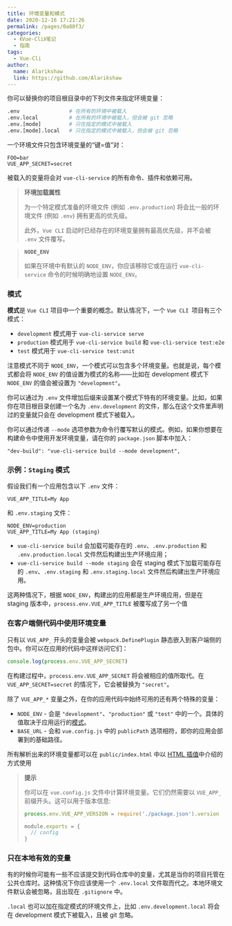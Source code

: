 ```yaml
---
title: 环境变量和模式
date: 2020-12-16 17:21:26
permalink: /pages/0a80f3/
categories:
  - 《Vue-Cli》笔记
  - 指南
tags: 
  - Vue-Cli
author: 
  name: Alarikshaw
  link: https://github.com/Alarikshaw
---
```


你可以替换你的项目根目录中的下列文件来指定环境变量：

```bash
.env                # 在所有的环境中被载入
.env.local          # 在所有的环境中被载入，但会被 git 忽略
.env.[mode]         # 只在指定的模式中被载入
.env.[mode].local   # 只在指定的模式中被载入，但会被 git 忽略
```

一个环境文件只包含环境变量的“键=值”对：

```text
FOO=bar
VUE_APP_SECRET=secret
```

被载入的变量将会对 `vue-cli-service` 的所有命令、插件和依赖可用。

> **环境加载属性**
>
> 为一个特定模式准备的环境文件 (例如 `.env.production`) 将会比一般的环境文件 (例如 `.env`) 拥有更高的优先级。
>
> 此外，`Vue CLI` 启动时已经存在的环境变量拥有最高优先级，并不会被 `.env` 文件覆写。

> **`NODE_ENV`**
>
> 如果在环境中有默认的 `NODE_ENV`，你应该移除它或在运行 `vue-cli-service` 命令的时候明确地设置 `NODE_ENV`。

### 模式

**模式**是 `Vue CLI` 项目中一个重要的概念。默认情况下，一个 `Vue CLI `项目有三个模式：

- `development` 模式用于 `vue-cli-service serve`
- `production` 模式用于 `vue-cli-service build` 和 `vue-cli-service test:e2e`
- `test` 模式用于 `vue-cli-service test:unit`

注意模式不同于 `NODE_ENV`，一个模式可以包含多个环境变量。也就是说，每个模式都会将 `NODE_ENV` 的值设置为模式的名称——比如在 development 模式下 `NODE_ENV` 的值会被设置为 `"development"`。

你可以通过为 `.env` 文件增加后缀来设置某个模式下特有的环境变量。比如，如果你在项目根目录创建一个名为 `.env.development` 的文件，那么在这个文件里声明过的变量就只会在 development 模式下被载入。

你可以通过传递 `--mode` 选项参数为命令行覆写默认的模式。例如，如果你想要在构建命令中使用开发环境变量，请在你的 `package.json` 脚本中加入：

```text
"dev-build": "vue-cli-service build --mode development",
```

### 示例：`Staging` 模式

假设我们有一个应用包含以下 `.env` 文件：

```text
VUE_APP_TITLE=My App
```

和 `.env.staging` 文件：

```text
NODE_ENV=production
VUE_APP_TITLE=My App (staging)
```

- `vue-cli-service build` 会加载可能存在的 `.env`、`.env.production` 和 `.env.production.local` 文件然后构建出生产环境应用；
- `vue-cli-service build --mode staging` 会在 staging 模式下加载可能存在的 `.env`、`.env.staging` 和 `.env.staging.local` 文件然后构建出生产环境应用。

这两种情况下，根据 `NODE_ENV`，构建出的应用都是生产环境应用，但是在 staging 版本中，`process.env.VUE_APP_TITLE` 被覆写成了另一个值

### 在客户端侧代码中使用环境变量

只有以 `VUE_APP_` 开头的变量会被 `webpack.DefinePlugin` 静态嵌入到客户端侧的包中。你可以在应用的代码中这样访问它们：

```js
console.log(process.env.VUE_APP_SECRET)
```

在构建过程中，`process.env.VUE_APP_SECRET` 将会被相应的值所取代。在 `VUE_APP_SECRET=secret` 的情况下，它会被替换为 `"secret"`。

除了 `VUE_APP_*` 变量之外，在你的应用代码中始终可用的还有两个特殊的变量：

- `NODE_ENV` - 会是 `"development"`、`"production"` 或 `"test"` 中的一个。具体的值取决于应用运行的[模式](https://cli.vuejs.org/zh/guide/mode-and-env.html#模式)。
- `BASE_URL` - 会和 `vue.config.js` 中的 `publicPath` 选项相符，即你的应用会部署到的基础路径。

所有解析出来的环境变量都可以在 `public/index.html` 中以 [HTML 插值](https://cli.vuejs.org/zh/guide/html-and-static-assets.html#插值)中介绍的方式使用

> **提示**
>
> 你可以在 `vue.config.js` 文件中计算环境变量。它们仍然需要以 `VUE_APP_` 前缀开头。这可以用于版本信息:
>
> ```js
> process.env.VUE_APP_VERSION = require('./package.json').version
> 
> module.exports = {
>   // config
> }
> ```

### 只在本地有效的变量

有的时候你可能有一些不应该提交到代码仓库中的变量，尤其是当你的项目托管在公共仓库时。这种情况下你应该使用一个 `.env.local` 文件取而代之。本地环境文件默认会被忽略，且出现在 `.gitignore` 中。

`.local` 也可以加在指定模式的环境文件上，比如 `.env.development.local` 将会在 development 模式下被载入，且被 git 忽略。